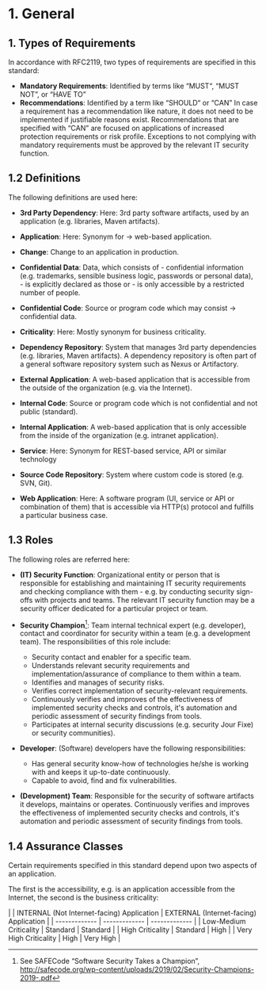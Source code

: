 # 1. General

## 1. Types of Requirements

In accordance with RFC2119, two types of requirements are specified in this standard:

- **Mandatory Requirements**: Identified by terms like “MUST“, “MUST NOT”, or “HAVE TO”
- **Recommendations**: Identified by a term like “SHOULD“ or “CAN” In case a requirement has a recommendation like nature, it does not need to be implemented if justifiable reasons exist. Recommendations that are specified with “CAN” are focused on applications of increased protection requirements or risk profile. Exceptions to not complying with mandatory requirements must be approved by the relevant IT security function.

## 1.2 Definitions

The following definitions are used here:

- **3rd Party Dependency**: Here: 3rd party software artifacts, used by an application (e.g. libraries, Maven artifacts).
- **Application**: Here: Synonym for -> web-based application.
- **Change**: Change to an application in production.
- **Confidential Data**: Data, which consists of
      - confidential information (e.g. trademarks, sensible business logic, passwords or personal data),
      - is explicitly declared as those or
      - is only accessible by a restricted number of people.

- **Confidential Code**: Source or program code which may consist -> confidential data.
- **Criticality**: Here: Mostly synonym for business criticality.
- **Dependency Repository**: System that manages 3rd party dependencies (e.g. libraries, Maven artifacts). A dependency repository is often part of a general software repository system such as Nexus or Artifactory.
- **External Application**: A web-based application that is accessible from the outside of the organization (e.g. via the Internet).
- **Internal Code**: Source or program code which is not confidential and not public (standard).
- **Internal Application**: A web-based application that is only accessible from the inside of the organization (e.g. intranet application).
- **Service**: Here: Synonym for REST-based service, API or similar technology
- **Source Code Repository**: System where custom code is stored (e.g. SVN, Git).
- **Web Application**: Here: A software program (UI, service or API or combination of them) that is accessible via HTTP(s) protocol and fulfills a particular business case.

## 1.3 Roles
The following roles are referred here:

- **(IT) Security Function**: Organizational entity or person that is responsible for establishing and maintaining IT security requirements and checking compliance with them - e.g. by conducting security sign-offs with projects and teams. The relevant IT security function may be a security officer dedicated for a particular project or team.
- **Security Champion**[^1]: Team internal technical expert (e.g. developer), contact and coordinator for security within a team (e.g. a development team). The responsibilities of this role include:
     - Security contact and enabler for a specific team.
     - Understands relevant security requirements and implementation/assurance of compliance to them within a team.
     - Identifies and manages of security risks.
     - Verifies correct implementation of security-relevant requirements.
     - Continuously verifies and improves of the effectiveness of implemented security checks and controls, it's automation and periodic assessment of security findings from tools.
     - Participates at internal security discussions (e.g. security Jour Fixe) or security communities).

- **Developer**: (Software) developers have the following responsibilities: 
     - Has general security know-how of technologies he/she is working with and keeps it up-to-date continuously.
     - Capable to avoid, find and fix vulnerabilities.
- **(Development) Team**: Responsible for the security of software artifacts it develops, maintains or operates. Continuously verifies and improves the effectiveness of implemented security checks and controls, it's automation and periodic assessment of security findings from tools.

## 1.4 Assurance Classes
Certain requirements specified in this standard depend upon two aspects of an application.

The first is the accessibility, e.g. is an application accessible from the Internet, the second is the business criticality:

| | INTERNAL 
(Not Internet-facing) Application | EXTERNAL 
(Internet-facing) Application |
| ------------- | ------------- | ------------- |
| Low-Medium Criticality | Standard | Standard |
| High Criticality | Standard | High |
| Very High Criticality | High | Very High |

[^1]: See SAFECode “Software Security Takes a Champion”, http://safecode.org/wp-content/uploads/2019/02/Security-Champions-2019-.pdf
